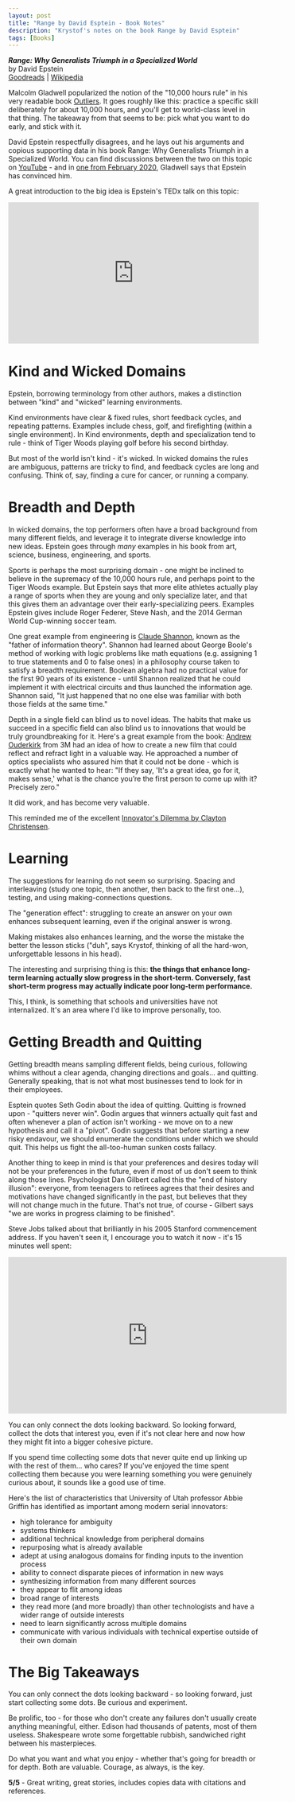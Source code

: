 ```yaml
---
layout: post
title: "Range by David Esptein - Book Notes"
description: "Krystof's notes on the book Range by David Esptein"
tags: [Books]
---
```


***Range: Why Generalists Triumph in a Specialized World***<br/>
by David Epstein<br/>
[Goodreads](https://www.goodreads.com/book/show/41795733-range) | [Wikipedia](https://en.wikipedia.org/wiki/Range:_Why_Generalists_Triumph_in_a_Specialized_World)

Malcolm Gladwell popularized the notion of the "10,000 hours rule" in his very readable book [Outliers](https://en.wikipedia.org/wiki/Outliers_(book)). It goes roughly like this: practice a specific skill deliberately for about 10,000 hours, and you'll get to world-class level in that thing. The takeaway from that seems to be: pick what you want to do early, and stick with it.

David Epstein respectfully disagrees, and he lays out his arguments and copious supporting data in his book Range: Why Generalists Triumph in a Specialized World.
You can find discussions between the two on this topic on [YouTube](https://www.youtube.com/results?search_query=malcolm+gladwell+david+esptein+debate) - and in [one from February 2020](https://www.youtube.com/watch?v=Jd6QQBP3rO8), Gladwell says that Epstein has convinced him.

A great introduction to the big idea is Epstein's TEDx talk on this topic:

<div style="max-width:854px"><div style="position:relative;height:0;padding-bottom:56.25%"><iframe src="https://embed.ted.com/talks/david_epstein_why_specializing_early_doesn_t_always_mean_career_success" width="854" height="480" style="position:absolute;left:0;top:0;width:100%;height:100%" frameborder="0" scrolling="no" allowfullscreen></iframe></div></div>


# Kind and Wicked Domains

Epstein, borrowing terminology from other authors, makes a distinction between "kind" and "wicked" learning environments.

<!--more-->

Kind environments have clear & fixed rules, short feedback cycles, and repeating patterns. Examples include chess, golf, and firefighting (within a single environment). In Kind environments, depth and specialization tend to rule - think of Tiger Woods playing golf before his second birthday.

But most of the world isn't kind - it's wicked. In wicked domains the rules are ambiguous, patterns are tricky to find, and feedback cycles are long and confusing. Think of, say, finding a cure for cancer, or running a company.

# Breadth and Depth
In wicked domains, the top performers often have a broad background from many different fields, and leverage it to integrate diverse knowledge into new ideas. Epstein goes through *many* examples in his book from art, science, business, engineering, and sports.

Sports is perhaps the most surprising domain - one might be inclined to believe in the supremacy of the 10,000 hours rule, and perhaps point to the Tiger Woods example. But Epstein says that more elite athletes actually play a range of sports when they are young and only specialize later, and that this gives them an advantage over their early-specializing peers. Examples Epstein gives include Roger Federer, Steve Nash, and the 2014 German World Cup-winning soccer team.

One great example from engineering is [Claude Shannon](https://en.wikipedia.org/wiki/Claude_Shannon), known as the "father of information theory". Shannon had learned about George Boole's method of working with logic problems like math equations (e.g. assigning 1 to true statements and 0 to false ones) in a philosophy course taken to satisfy a breadth requirement. Boolean algebra had no practical value for the first 90 years of its existence - until Shannon realized that he could implement it with electrical circuits and thus launched the information age. Shannon said, "It just happened that no one else was familiar with both those fields at the same time."

Depth in a single field can blind us to novel ideas. The habits that make us succeed in a specific field can also blind us to innovations that would be truly groundbreaking for it.
Here's a great example from the book: [Andrew Ouderkirk](https://en.wikipedia.org/wiki/Andrew_J._Ouderkirk) from 3M had an idea of how to create a new film that could reflect and refract light in a valuable way. He approached a number of optics specialists who assured him that it could not be done - which is exactly what he wanted to hear: "If they say, 'It's a great idea, go for it, makes sense,' what is the chance you’re the first person to come up with it? Precisely zero."

It did work, and has become very valuable.

This reminded me of the excellent [Innovator's Dilemma by Clayton Christensen](https://en.wikipedia.org/wiki/The_Innovator%27s_Dilemma).


# Learning

The suggestions for learning do not seem so surprising. Spacing and interleaving (study one topic, then another, then back to the first one...), testing, and using making-connections questions.

The "generation effect": struggling to create an answer on your own enhances subsequent learning, even if the original answer is wrong.

Making mistakes also enhances learning, and the worse the mistake the better the lesson sticks ("duh", says Krystof, thinking of all the hard-won, unforgettable lessons in his head).

The interesting and surprising thing is this: **the things that enhance long-term learning actually slow progress in the short-term. Conversely, fast short-term progress may actually indicate poor long-term performance.**

This, I think, is something that schools and universities have not internalized. It's an area where I'd like to improve personally, too.


# Getting Breadth and Quitting

Getting breadth means sampling different fields, being curious, following whims without a clear agenda, changing directions and goals... and quitting. Generally speaking, that is not what most businesses tend to look for in their employees.

Esptein quotes Seth Godin about the idea of quitting. Quitting is frowned upon  - "quitters never win". Godin argues that winners actually quit fast and often whenever a plan of action isn't working - we move on to a new hypothesis and call it a "pivot". Godin suggests that before starting a new risky endavour, we should enumerate the conditions under which we should quit. This helps us fight the all-too-human sunken costs fallacy.

Another thing to keep in mind is that your preferences and desires today will not be your preferences in the future, even if most of us don't seem to think along those lines. Psychologist Dan Gilbert called this the "end of history illusion": everyone, from teenagers to retirees agrees that their desires and motivations have changed significantly in the past, but believes that they will not change much in the future. That's not true, of course - Gilbert says "we are works in progress claiming to be finished".

Steve Jobs talked about that brilliantly in his 2005 Stanford commencement address. If you haven't seen it, I encourage you to watch it now - it's 15 minutes well spent:

<iframe width="560" height="315" src="https://www.youtube-nocookie.com/embed/UF8uR6Z6KLc?start=16" frameborder="0" allow="accelerometer; autoplay; clipboard-write; encrypted-media; gyroscope; picture-in-picture" allowfullscreen></iframe>

You can only connect the dots looking backward. So looking forward, collect the dots that interest you, even if it's not clear here and now how they might fit into a bigger cohesive picture.

If you spend time collecting some dots that never quite end up linking up with the rest of them... who cares? If you've enjoyed the time spent collecting them because you were learning something you were genuinely curious about, it sounds like a good use of time.

Here's the list of characteristics that University of Utah professor Abbie Griffin has identified as important among modern serial innovators:

- high tolerance for ambiguity
- systems thinkers
- additional technical knowledge from peripheral domains
- repurposing what is already available
- adept at using analogous domains for finding inputs to the invention process
- ability to connect disparate pieces of information in new ways
- synthesizing information from many different sources
- they appear to flit among ideas
- broad range of interests
- they read more (and more broadly) than other technologists and have a wider range of outside interests
- need to learn significantly across multiple domains
- communicate with various individuals with technical expertise outside of their own domain


# The Big Takeaways

You can only connect the dots looking backward - so looking forward, just start collecting some dots. Be curious and experiment.

Be prolific, too - for those who don't create any failures don't usually create anything meaningful, either. Edison had thousands of patents, most of them useless. Shakespeare wrote some forgettable rubbish, sandwiched right between his masterpieces.

Do what you want and what you enjoy - whether that's going for breadth or for depth. Both are valuable. Courage, as always, is the key.

**5/5** - Great writing, great stories, includes copies data with citations and references.
